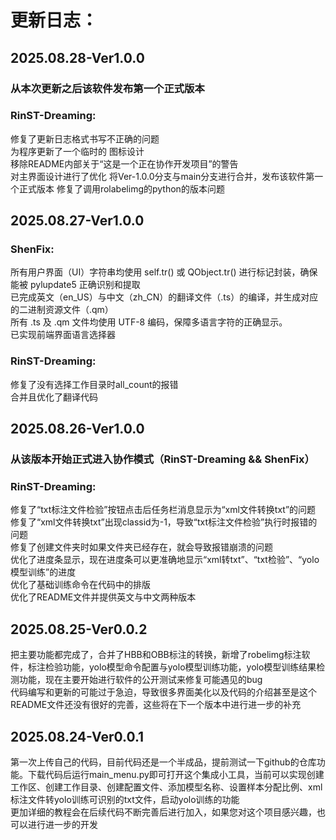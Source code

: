 # 更新日志：  
## 2025.08.28-Ver1.0.0 
### 从本次更新之后该软件发布第一个正式版本
### RinST-Dreaming:  
修复了更新日志格式书写不正确的问题  
为程序更新了一个临时的 图标设计  
移除README内部关于“这是一个正在协作开发项目”的警告  
对主界面设计进行了优化
将Ver-1.0.0分支与main分支进行合并，发布该软件第一个正式版本
修复了调用rolabelimg的python的版本问题

## 2025.08.27-Ver1.0.0  
### ShenFix:
所有用户界面（UI）字符串均使用 self.tr() 或 QObject.tr() 进行标记封装，确保能被 pylupdate5 正确识别和提取  
已完成英文（en_US）与中文（zh_CN）的翻译文件（.ts）的编译，并生成对应的二进制资源文件（.qm）  
所有 .ts 及 .qm 文件均使用 UTF-8 编码，保障多语言字符的正确显示。  
已实现前端界面语言选择器    

### RinST-Dreaming:  
修复了没有选择工作目录时all_count的报错  
合并且优化了翻译代码

## 2025.08.26-Ver1.0.0  
### 从该版本开始正式进入协作模式（RinST-Dreaming && ShenFix）
### RinST-Dreaming:  
修复了“txt标注文件检验”按钮点击后任务栏消息显示为“xml文件转换txt”的问题  
修复了“xml文件转换txt”出现classid为-1，导致“txt标注文件检验”执行时报错的问题  
修复了创建文件夹时如果文件夹已经存在，就会导致报错崩溃的问题  
优化了进度条显示，现在进度条可以更准确地显示“xml转txt”、“txt检验”、“yolo模型训练”的进度  
优化了基础训练命令在代码中的排版  
优化了README文件并提供英文与中文两种版本  
  
  
## 2025.08.25-Ver0.0.2  
把主要功能都完成了，合并了HBB和OBB标注的转换，新增了robelimg标注软件，标注检验功能，yolo模型命令配置与yolo模型训练功能，yolo模型训练结果检测功能，现在主要开始进行软件的公开测试来修复可能遇见的bug  
代码编写和更新的可能过于急迫，导致很多界面美化以及代码的介绍甚至是这个README文件还没有很好的完善，这些将在下一个版本中进行进一步的补充  

## 2025.08.24-Ver0.0.1
第一次上传自己的代码，目前代码还是一个半成品，提前测试一下github的仓库功能。下载代码后运行main_menu.py即可打开这个集成小工具，当前可以实现创建工作区、创建工作目录、创建配置文件、添加模型名称、设置样本分配比例、xml标注文件转yolo训练可识别的txt文件，启动yolo训练的功能  
更加详细的教程会在后续代码不断完善后进行加入，如果您对这个项目感兴趣，也可以进行进一步的开发  